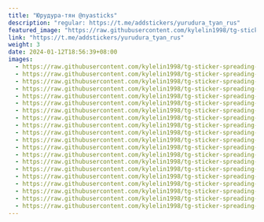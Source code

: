 ```yaml
---
title: "Юрудура-тян @nyasticks"
description: "regular: https://t.me/addstickers/yurudura_tyan_rus"
featured_image: "https://raw.githubusercontent.com/kylelin1998/tg-sticker-spreading-worldwide-images/main/img/f50a8b2c-f546-4cab-aedc-fae04b9c2584.jpg"
link: "https://t.me/addstickers/yurudura_tyan_rus"
weight: 3
date: 2024-01-12T18:56:39+08:00
images:
  - https://raw.githubusercontent.com/kylelin1998/tg-sticker-spreading-worldwide-images/main/img/f50a8b2c-f546-4cab-aedc-fae04b9c2584.jpg
  - https://raw.githubusercontent.com/kylelin1998/tg-sticker-spreading-worldwide-images/main/img/b45a7b68-a3fa-4c42-a22d-702718e95246.jpg
  - https://raw.githubusercontent.com/kylelin1998/tg-sticker-spreading-worldwide-images/main/img/ee4144c2-9f85-478b-a4ca-4723b9ce3add.jpg
  - https://raw.githubusercontent.com/kylelin1998/tg-sticker-spreading-worldwide-images/main/img/152eb3fa-9ce8-43e8-a2bd-f15449df53fd.jpg
  - https://raw.githubusercontent.com/kylelin1998/tg-sticker-spreading-worldwide-images/main/img/53e87ae0-2824-43c1-8b16-6977869262a6.jpg
  - https://raw.githubusercontent.com/kylelin1998/tg-sticker-spreading-worldwide-images/main/img/103d5672-880d-4314-9c12-beb48b4c1fb8.jpg
  - https://raw.githubusercontent.com/kylelin1998/tg-sticker-spreading-worldwide-images/main/img/024da27a-483a-475e-a955-bf7d42d2e0c2.jpg
  - https://raw.githubusercontent.com/kylelin1998/tg-sticker-spreading-worldwide-images/main/img/536ad826-c267-4a0d-a671-01934442ba3d.jpg
  - https://raw.githubusercontent.com/kylelin1998/tg-sticker-spreading-worldwide-images/main/img/dca32b12-6c1c-4560-8147-1d89425b9105.jpg
  - https://raw.githubusercontent.com/kylelin1998/tg-sticker-spreading-worldwide-images/main/img/f05874d8-7e4d-4e5c-ae86-26bf88db248c.jpg
  - https://raw.githubusercontent.com/kylelin1998/tg-sticker-spreading-worldwide-images/main/img/fafcf133-179c-4461-9103-4b57e0db19b6.jpg
  - https://raw.githubusercontent.com/kylelin1998/tg-sticker-spreading-worldwide-images/main/img/d7a2d4a9-2049-4308-ab11-936866ff18ae.jpg
  - https://raw.githubusercontent.com/kylelin1998/tg-sticker-spreading-worldwide-images/main/img/990a8264-739f-487f-ad57-a860262f6144.jpg
  - https://raw.githubusercontent.com/kylelin1998/tg-sticker-spreading-worldwide-images/main/img/9dab11c6-e9fa-447a-af1e-1e744c8be0e1.jpg
  - https://raw.githubusercontent.com/kylelin1998/tg-sticker-spreading-worldwide-images/main/img/573a77e3-1181-4ff8-83b8-e7addffc3e06.jpg
  - https://raw.githubusercontent.com/kylelin1998/tg-sticker-spreading-worldwide-images/main/img/2ed7ad9d-3b62-4bd6-b897-c6434c6b813a.jpg
  - https://raw.githubusercontent.com/kylelin1998/tg-sticker-spreading-worldwide-images/main/img/24656f01-cde3-4da9-9fcd-27fd36a84ae1.jpg
  - https://raw.githubusercontent.com/kylelin1998/tg-sticker-spreading-worldwide-images/main/img/c0913dcc-0da5-46e8-a111-173300e6a345.jpg
  - https://raw.githubusercontent.com/kylelin1998/tg-sticker-spreading-worldwide-images/main/img/43e8187a-a027-4005-b347-b299da83ce10.jpg
  - https://raw.githubusercontent.com/kylelin1998/tg-sticker-spreading-worldwide-images/main/img/b5524a8f-5d32-4fe1-9368-9191cf845af2.jpg
---
```

